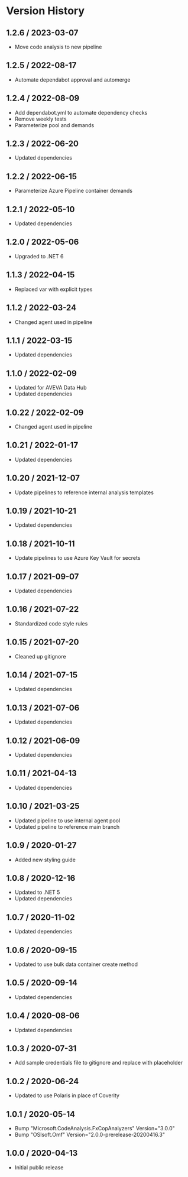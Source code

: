 # Version History

## 1.2.6 / 2023-03-07

- Move code analysis to new pipeline

## 1.2.5 / 2022-08-17

- Automate dependabot approval and automerge

## 1.2.4 / 2022-08-09

- Add dependabot.yml to automate dependency checks
- Remove weekly tests
- Parameterize pool and demands

## 1.2.3 / 2022-06-20

- Updated dependencies

## 1.2.2 / 2022-06-15

- Parameterize Azure Pipeline container demands

## 1.2.1 / 2022-05-10

- Updated dependencies

## 1.2.0 / 2022-05-06

- Upgraded to .NET 6

## 1.1.3 / 2022-04-15

- Replaced var with explicit types

## 1.1.2 / 2022-03-24

- Changed agent used in pipeline

## 1.1.1 / 2022-03-15

- Updated dependencies

## 1.1.0 / 2022-02-09

- Updated for AVEVA Data Hub
- Updated dependencies

## 1.0.22 / 2022-02-09

- Changed agent used in pipeline

## 1.0.21 / 2022-01-17

- Updated dependencies

## 1.0.20 / 2021-12-07

- Update pipelines to reference internal analysis templates

## 1.0.19 / 2021-10-21

- Updated dependencies

## 1.0.18 / 2021-10-11

- Update pipelines to use Azure Key Vault for secrets

## 1.0.17 / 2021-09-07

- Updated dependencies

## 1.0.16 / 2021-07-22

- Standardized code style rules

## 1.0.15 / 2021-07-20

- Cleaned up gitignore

## 1.0.14 / 2021-07-15

- Updated dependencies

## 1.0.13 / 2021-07-06

- Updated dependencies

## 1.0.12 / 2021-06-09

- Updated dependencies

## 1.0.11 / 2021-04-13

- Updated dependencies

## 1.0.10 / 2021-03-25

- Updated pipeline to use internal agent pool
- Updated pipeline to reference main branch

## 1.0.9 / 2020-01-27

- Added new styling guide

## 1.0.8 / 2020-12-16

- Updated to .NET 5
- Updated dependencies

## 1.0.7 / 2020-11-02

- Updated dependencies

## 1.0.6 / 2020-09-15

- Updated to use bulk data container create method

## 1.0.5 / 2020-09-14

- Updated dependencies

## 1.0.4 / 2020-08-06

- Updated dependencies

## 1.0.3 / 2020-07-31

- Add sample credentials file to gitignore and replace with placeholder

## 1.0.2 / 2020-06-24

- Updated to use Polaris in place of Coverity

## 1.0.1 / 2020-05-14

- Bump "Microsoft.CodeAnalysis.FxCopAnalyzers" Version="3.0.0"
- Bump "OSIsoft.Omf" Version="2.0.0-prerelease-20200416.3"

## 1.0.0 / 2020-04-13

- Initial public release
